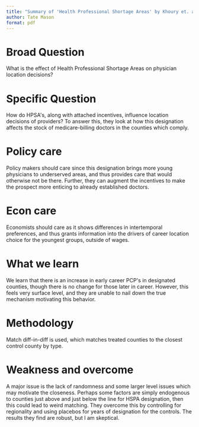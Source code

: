 ```yaml
---
title: "Summary of 'Health Professional Shortage Areas' by Khoury et. al"
author: Tate Mason
format: pdf
---
```


# Broad Question

What is the effect of Health Professional Shortage Areas on physician location decisions?

# Specific Question

How do HPSA's, along with attached incentives, influence location decisions of providers? To answer this, they 
look at how this designation affects the stock of medicare-billing doctors in the counties which comply.

# Policy care

Policy makers should care since this designation brings more young physicians to underserved areas, and thus provides care that would otherwise not be there. Further, they can augment the incentives to make the prospect more enticing to already established doctors.

# Econ care

Economists should care as it shows differences in intertemporal preferences, and thus grants information into the drivers of career location choice for the youngest groups, outside of wages.

# What we learn

We learn that there is an increase in early career PCP's in designated counties, though there is no change for those later in career. However, this feels very surface level, and they are unable to nail down the true mechanism motivating this behavior.

# Methodology

Match diff-in-diff is used, which matches treated counties to the closest control county by type.

# Weakness and overcome

A major issue is the lack of randomness and some larger level issues which may motivate the closeness. Perhaps some factors are simply endogenous to counties just above and just below the line for HSPA designation, then this could lead to weird matching. They overcome this by controlling for regionality and using placebos for years of designation for the controls. The results they find are robust, but I am skeptical.
